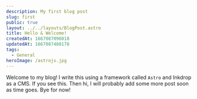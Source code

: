 ```yaml
---
description: My first blog post
slug: first
public: true
layout: ../../layouts/BlogPost.astro
title: Hello & Welcome!
createdAt: 1667087096018
updatedAt: 1667087488178
tags:
  - General
heroImage: /astrojs.jpg
---
```

Welcome to my blog! I write this using a framework called `Astro` and Inkdrop as a CMS. If you see this. Then hi, I will probably add some more post soon as time goes. Bye for now!
